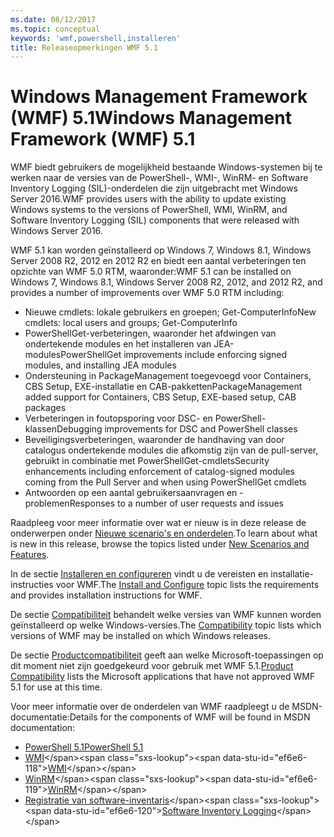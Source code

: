 ```yaml
---
ms.date: 08/12/2017
ms.topic: conceptual
keywords: 'wmf,powershell,installeren'
title: Releaseopmerkingen WMF 5.1
---
```


# <a name="windows-management-framework-wmf-51"></a><span data-ttu-id="ef6e6-103">Windows Management Framework (WMF) 5.1</span><span class="sxs-lookup"><span data-stu-id="ef6e6-103">Windows Management Framework (WMF) 5.1</span></span>

<span data-ttu-id="ef6e6-104">WMF biedt gebruikers de mogelijkheid bestaande Windows-systemen bij te werken naar de versies van de PowerShell-, WMI-, WinRM- en Software Inventory Logging (SIL)-onderdelen die zijn uitgebracht met Windows Server 2016.</span><span class="sxs-lookup"><span data-stu-id="ef6e6-104">WMF provides users with the ability to update existing Windows systems to the versions of PowerShell, WMI, WinRM, and Software Inventory Logging (SIL) components that were released with Windows Server 2016.</span></span>

<span data-ttu-id="ef6e6-105">WMF 5.1 kan worden geïnstalleerd op Windows 7, Windows 8.1, Windows Server 2008 R2, 2012 en 2012 R2 en biedt een aantal verbeteringen ten opzichte van WMF 5.0 RTM, waaronder:</span><span class="sxs-lookup"><span data-stu-id="ef6e6-105">WMF 5.1 can be installed on Windows 7, Windows 8.1, Windows Server 2008 R2, 2012, and 2012 R2, and provides a number of improvements over WMF 5.0 RTM including:</span></span>

- <span data-ttu-id="ef6e6-106">Nieuwe cmdlets: lokale gebruikers en groepen; Get-ComputerInfo</span><span class="sxs-lookup"><span data-stu-id="ef6e6-106">New cmdlets: local users and groups; Get-ComputerInfo</span></span>
- <span data-ttu-id="ef6e6-107">PowerShellGet-verbeteringen, waaronder het afdwingen van ondertekende modules en het installeren van JEA-modules</span><span class="sxs-lookup"><span data-stu-id="ef6e6-107">PowerShellGet improvements include enforcing signed modules, and installing JEA modules</span></span>
- <span data-ttu-id="ef6e6-108">Ondersteuning in PackageManagement toegevoegd voor Containers, CBS Setup, EXE-installatie en CAB-pakketten</span><span class="sxs-lookup"><span data-stu-id="ef6e6-108">PackageManagement added support for Containers, CBS Setup, EXE-based setup, CAB packages</span></span>
- <span data-ttu-id="ef6e6-109">Verbeteringen in foutopsporing voor DSC- en PowerShell-klassen</span><span class="sxs-lookup"><span data-stu-id="ef6e6-109">Debugging improvements for DSC and PowerShell classes</span></span>
- <span data-ttu-id="ef6e6-110">Beveiligingsverbeteringen, waaronder de handhaving van door catalogus ondertekende modules die afkomstig zijn van de pull-server, gebruikt in combinatie met PowerShellGet-cmdlets</span><span class="sxs-lookup"><span data-stu-id="ef6e6-110">Security enhancements including enforcement of catalog-signed modules coming from the Pull Server and when using PowerShellGet cmdlets</span></span>
- <span data-ttu-id="ef6e6-111">Antwoorden op een aantal gebruikersaanvragen en -problemen</span><span class="sxs-lookup"><span data-stu-id="ef6e6-111">Responses to a number of user requests and issues</span></span>

<span data-ttu-id="ef6e6-112">Raadpleeg voor meer informatie over wat er nieuw is in deze release de onderwerpen onder [Nieuwe scenario's en onderdelen](https://docs.microsoft.com/powershell/wmf/5.1/scenarios-features).</span><span class="sxs-lookup"><span data-stu-id="ef6e6-112">To learn about what is new in this release, browse the topics listed under [New Scenarios and Features](https://docs.microsoft.com/powershell/wmf/5.1/scenarios-features).</span></span>

<span data-ttu-id="ef6e6-113">In de sectie [Installeren en configureren](https://docs.microsoft.com/powershell/wmf/5.1/install-configure) vindt u de vereisten en installatie-instructies voor WMF.</span><span class="sxs-lookup"><span data-stu-id="ef6e6-113">The [Install and Configure](https://docs.microsoft.com/powershell/wmf/5.1/install-configure) topic lists the requirements and provides installation instructions for WMF.</span></span>

<span data-ttu-id="ef6e6-114">De sectie [Compatibiliteit](https://docs.microsoft.com/powershell/wmf/5.1/compatibility) behandelt welke versies van WMF kunnen worden geïnstalleerd op welke Windows-versies.</span><span class="sxs-lookup"><span data-stu-id="ef6e6-114">The [Compatibility](https://docs.microsoft.com/powershell/wmf/5.1/compatibility) topic lists which versions of WMF may be installed on which Windows releases.</span></span>

<span data-ttu-id="ef6e6-115">De sectie [Productcompatibiliteit](https://docs.microsoft.com/powershell/wmf/5.1/productincompat) geeft aan welke Microsoft-toepassingen op dit moment niet zijn goedgekeurd voor gebruik met WMF 5.1.</span><span class="sxs-lookup"><span data-stu-id="ef6e6-115">[Product Compatibility](https://docs.microsoft.com/powershell/wmf/5.1/productincompat) lists the Microsoft applications that have not approved WMF 5.1 for use at this time.</span></span>

<span data-ttu-id="ef6e6-116">Voor meer informatie over de onderdelen van WMF raadpleegt u de MSDN-documentatie:</span><span class="sxs-lookup"><span data-stu-id="ef6e6-116">Details for the components of WMF will be found in MSDN documentation:</span></span>

- [<span data-ttu-id="ef6e6-117">PowerShell 5.1</span><span class="sxs-lookup"><span data-stu-id="ef6e6-117">PowerShell 5.1</span></span>](https://docs.microsoft.com/powershell/)
- <span data-ttu-id="ef6e6-118">[WMI](https://msdn.microsoft.com/library/jj152383(v=vs.85).aspx)</span><span class="sxs-lookup"><span data-stu-id="ef6e6-118">[WMI](https://msdn.microsoft.com/library/jj152383(v=vs.85).aspx)</span></span>
- <span data-ttu-id="ef6e6-119">[WinRM](https://msdn.microsoft.com/library/aa384426(v=vs.85).aspx)</span><span class="sxs-lookup"><span data-stu-id="ef6e6-119">[WinRM](https://msdn.microsoft.com/library/aa384426(v=vs.85).aspx)</span></span>
- <span data-ttu-id="ef6e6-120">[Registratie van software-inventaris](https://technet.microsoft.com/library/dn383584(v=ws.11).aspx)</span><span class="sxs-lookup"><span data-stu-id="ef6e6-120">[Software Inventory Logging](https://technet.microsoft.com/library/dn383584(v=ws.11).aspx)</span></span>
